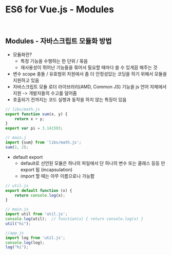 # ES6 for Vue.js - Modules

<br>

## Modules - 자바스크립트 모듈화 방법

+ 모듈화란?
  + 특정 기능을 수행하는 한 단위 / 묶음
  + 재사용성이 뛰어난 기능들을 묶어서 필요할 때마다 쓸 수 있게끔 해주는 것
+ 변수 scope 충돌 / 유효범위 차원에서 좀 더 안정성있는 코딩을 하기 위해서 모듈을 지원하고 있음
+ 자바스크립트 모듈 로더 라이브러리(AMD, Common JS) 기능을 js 언어 자체에서 지원 -> 개발자들의 수고를 덜어줌
+ 호출되기 전까지는 코드 실행과 동작을 하지 않는 특징이 있음

```javascript
// libs/math.js
export function sum(x, y) {
    return x + y;
}
export var pi = 3.141593;

// main.j
import {sum} from 'libs/math.js';
sum(1, 2);
```



+ default export
  + default로 선언된 모듈은 하나의 파일에서 단 하나의 변수 또는 클래스 등등 만 export 됨 (incapsulation)
  + import 할 때는 아무 이름으로나 가능함

```javascript
// util.js
export default function (x) {
    return console.log(x);
}

// main.js
import util from 'util.js';
console.log(util);	// function(x) { return console.log(x) }
util("hi");

//app.js
import log from 'util.js';
console.log(log);
log("hi");
```

